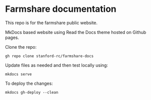 # Farmshare documentation
This repo is for the farmshare public website.

MkDocs based website using Read the Docs theme hosted on Github pages.

Clone the repo:

```gh repo clone stanford-rc/farmshare-docs```

Update files as needed and then test locally using:

```mkdocs serve```

To deploy the changes:

```mkdocs gh-deploy --clean```
